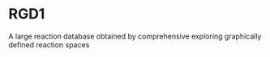# RGD1
A large reaction database obtained by comprehensive exploring graphically defined reaction spaces
